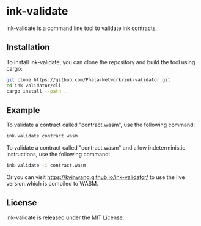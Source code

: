 # ink-validate
ink-validate is a command line tool to validate ink contracts.

## Installation

To install ink-validate, you can clone the repository and build the tool using cargo:
```bash
git clone https://github.com/Phala-Network/ink-validator.git
cd ink-validator/cli
cargo install --path .
```

## Example
To validate a contract called "contract.wasm", use the following command:
```bash
ink-validate contract.wasm
```

To validate a contract called "contract.wasm" and allow indeterministic instructions, use the following command:
```bash
ink-validate -i contract.wasm
```

Or you can visit https://kvinwang.github.io/ink-validator/ to use the live version which is compiled to WASM.

## License
ink-validate is released under the MIT License.